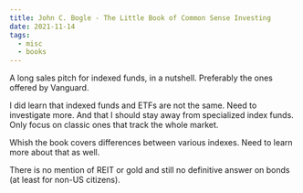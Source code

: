 ```yaml
---
title: John C. Bogle - The Little Book of Common Sense Investing
date: 2021-11-14
tags:
  - misc
  - books
---
```


A long sales pitch for indexed funds, in a nutshell. Preferably the ones offered by Vanguard.

I did learn that indexed funds and ETFs are not the same. Need to investigate more. And that I should stay away from specialized index funds. Only focus on classic ones that track the whole market.

Whish the book covers differences between various indexes. Need to learn more about that as well.

There is no mention of REIT or gold and still no definitive answer on bonds (at least for non-US citizens).

